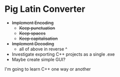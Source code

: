 # **Pig Latin Converter**

 - ~~Implement Encoding~~
   - ~~Keep punctuation~~
   - ~~Keep spaces~~
   - ~~Keep capitalisation~~
 - ~~Implement Decoding~~
   - all of above in reverse ^
 - Investigate exporting C++ projects as a single .exe
 - Maybe create simple GUI?

I'm going to learn C++ one way or another
